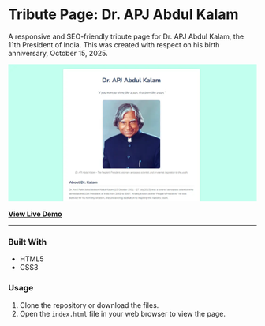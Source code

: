 # Tribute Page: Dr. APJ Abdul Kalam

A responsive and SEO-friendly tribute page for Dr. APJ Abdul Kalam, the 11th President of India. This was created with respect on his birth anniversary, October 15, 2025.

![Screenshot repo.webp](https://github.com/MohseenAH/Tribute_Page_for_Dr_APJ/blob/65e941c9684017c7db8be24abf99bcac098bab86/Screenshot%20repo.webp)

**[View Live Demo](https://your-username.github.io/tribute-page/)**


---

### Built With

* HTML5
* CSS3

### Usage

1.  Clone the repository or download the files.
2.  Open the `index.html` file in your web browser to view the page.
